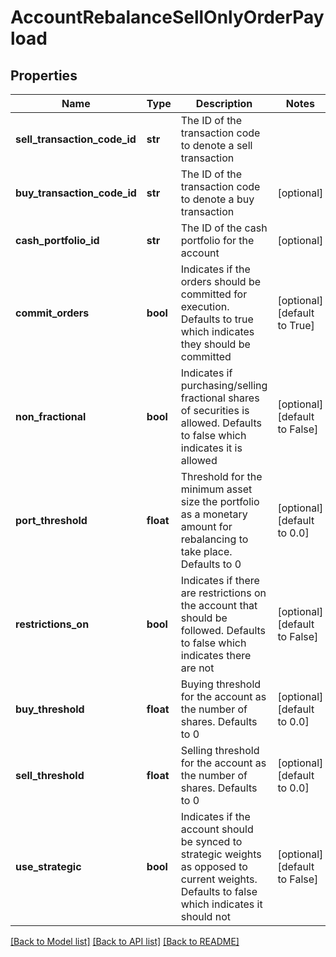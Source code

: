 # AccountRebalanceSellOnlyOrderPayload

## Properties
Name | Type | Description | Notes
------------ | ------------- | ------------- | -------------
**sell_transaction_code_id** | **str** | The ID of the transaction code to denote a sell transaction | 
**buy_transaction_code_id** | **str** | The ID of the transaction code to denote a buy transaction | [optional] 
**cash_portfolio_id** | **str** | The ID of the cash portfolio for the account | [optional] 
**commit_orders** | **bool** | Indicates if the orders should be committed for execution. Defaults to true which indicates they should be committed | [optional] [default to True]
**non_fractional** | **bool** | Indicates if purchasing/selling fractional shares of securities is allowed. Defaults to false which indicates it is allowed | [optional] [default to False]
**port_threshold** | **float** | Threshold for the minimum asset size the portfolio as a monetary amount for rebalancing to take place. Defaults to 0 | [optional] [default to 0.0]
**restrictions_on** | **bool** | Indicates if there are restrictions on the account that should be followed. Defaults to false which indicates there are not | [optional] [default to False]
**buy_threshold** | **float** | Buying threshold for the account as the number of shares. Defaults to 0 | [optional] [default to 0.0]
**sell_threshold** | **float** | Selling threshold for the account as the number of shares. Defaults to 0 | [optional] [default to 0.0]
**use_strategic** | **bool** | Indicates if the account should be synced to strategic weights as opposed to current weights. Defaults to false which indicates it should not | [optional] [default to False]

[[Back to Model list]](../README.md#documentation-for-models) [[Back to API list]](../README.md#documentation-for-api-endpoints) [[Back to README]](../README.md)


